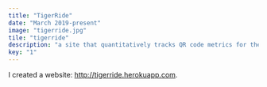 ```yaml
---
title: "TigerRide"
date: "March 2019-present"
image: "tigerride.jpg"
tile: "tigerride"
description: "a site that quantitatively tracks QR code metrics for the rincon chapter of the surfrider organization."
key: "1"
---
```


I created a website: http://tigerride.herokuapp.com.